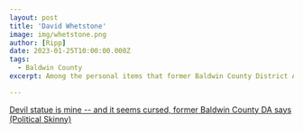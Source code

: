 ```yaml
---
layout: post
title: 'David Whetstone'
image: img/whetstone.png
author: [Ripp]
date: 2023-01-25T10:00:00.000Z
tags:
  - Baldwin County
excerpt: Among the personal items that former Baldwin County District Attorney David Whetstone left behind after leaving office in 2006, easily the most curious was a wooden statue of a devil.

---
```


[Devil statue is mine -- and it seems cursed, former Baldwin County DA says (Political Skinny)](https://www.al.com/live/2011/01/political_skinny_former_baldwin_county_da_devil_statue.html)